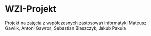 # WZI-Projekt
Projekt na zajęcia z współczesnych zastosowań informatyki
Mateusz Gawlik,
Antoni Gawron,
Sebastian Błaszczyk,
Jakub Pakuła
